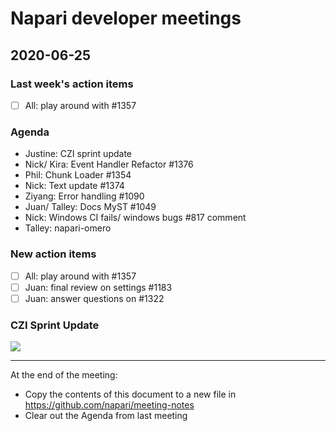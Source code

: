# Napari developer meetings

## 2020-06-25

### Last week's action items
- [ ] All: play around with #1357

### Agenda
- Justine: CZI sprint update
- Nick/ Kira: Event Handler Refactor #1376
- Phil: Chunk Loader #1354
- Nick: Text update #1374
- Ziyang: Error handling #1090
- Juan/ Talley: Docs MyST #1049
- Nick: Windows CI fails/ windows bugs #817 comment
- Talley: napari-omero

### New action items

- [ ] All: play around with #1357
- [ ] Juan: final review on settings #1183
- [ ] Juan: answer questions on #1322

### CZI Sprint Update
![](https://i.imgur.com/V1xTVB2.png)



------

At the end of the meeting:
- Copy the contents of this document to a new file in https://github.com/napari/meeting-notes
- Clear out the Agenda from last meeting
